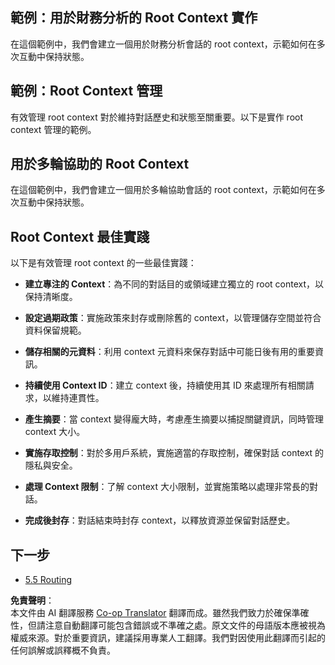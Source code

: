 <!--
CO_OP_TRANSLATOR_METADATA:
{
  "original_hash": "8311f46a35cf608c9780f39b62c9dc3f",
  "translation_date": "2025-06-12T21:30:10+00:00",
  "source_file": "05-AdvancedTopics/mcp-root-contexts/README.md",
  "language_code": "hk"
}
-->
## 範例：用於財務分析的 Root Context 實作

在這個範例中，我們會建立一個用於財務分析會話的 root context，示範如何在多次互動中保持狀態。

## 範例：Root Context 管理

有效管理 root context 對於維持對話歷史和狀態至關重要。以下是實作 root context 管理的範例。

## 用於多輪協助的 Root Context

在這個範例中，我們會建立一個用於多輪協助會話的 root context，示範如何在多次互動中保持狀態。

## Root Context 最佳實踐

以下是有效管理 root context 的一些最佳實踐：

- **建立專注的 Context**：為不同的對話目的或領域建立獨立的 root context，以保持清晰度。

- **設定過期政策**：實施政策來封存或刪除舊的 context，以管理儲存空間並符合資料保留規範。

- **儲存相關的元資料**：利用 context 元資料來保存對話中可能日後有用的重要資訊。

- **持續使用 Context ID**：建立 context 後，持續使用其 ID 來處理所有相關請求，以維持連貫性。

- **產生摘要**：當 context 變得龐大時，考慮產生摘要以捕捉關鍵資訊，同時管理 context 大小。

- **實施存取控制**：對於多用戶系統，實施適當的存取控制，確保對話 context 的隱私與安全。

- **處理 Context 限制**：了解 context 大小限制，並實施策略以處理非常長的對話。

- **完成後封存**：對話結束時封存 context，以釋放資源並保留對話歷史。

## 下一步

- [5.5 Routing](../mcp-routing/README.md)

**免責聲明**：  
本文件由 AI 翻譯服務 [Co-op Translator](https://github.com/Azure/co-op-translator) 翻譯而成。雖然我們致力於確保準確性，但請注意自動翻譯可能包含錯誤或不準確之處。原文文件的母語版本應被視為權威來源。對於重要資訊，建議採用專業人工翻譯。我們對因使用此翻譯而引起的任何誤解或誤釋概不負責。